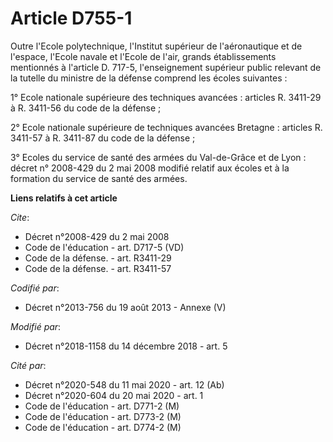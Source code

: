 # Article D755-1

Outre l'Ecole polytechnique, l'Institut supérieur de l'aéronautique et de l'espace, l'Ecole navale et l'Ecole de l'air,
grands établissements mentionnés à l'article D. 717-5, l'enseignement supérieur public relevant de la tutelle du ministre de
la défense comprend les écoles suivantes :

1° Ecole nationale supérieure des techniques avancées : articles R. 3411-29 à R. 3411-56 du code de la défense ;

2° Ecole nationale supérieure de techniques avancées Bretagne : articles R. 3411-57 à R. 3411-87 du code de la défense ;

3° Ecoles du service de santé des armées du Val-de-Grâce et de Lyon : décret n° 2008-429 du 2 mai 2008 modifié relatif aux
écoles et à la formation du service de santé des armées.

**Liens relatifs à cet article**

_Cite_:

  - Décret n°2008-429 du 2 mai 2008
  - Code de l'éducation - art. D717-5 (VD)
  - Code de la défense. - art. R3411-29
  - Code de la défense. - art. R3411-57

_Codifié par_:

  - Décret n°2013-756 du 19 août 2013 -  Annexe (V)

_Modifié par_:

  - Décret n°2018-1158 du 14 décembre 2018 - art. 5

_Cité par_:

  - Décret n°2020-548 du 11 mai 2020 - art. 12 (Ab)
  - Décret n°2020-604 du 20 mai 2020 - art. 1
  - Code de l'éducation - art. D771-2 (M)
  - Code de l'éducation - art. D773-2 (M)
  - Code de l'éducation - art. D774-2 (M)
